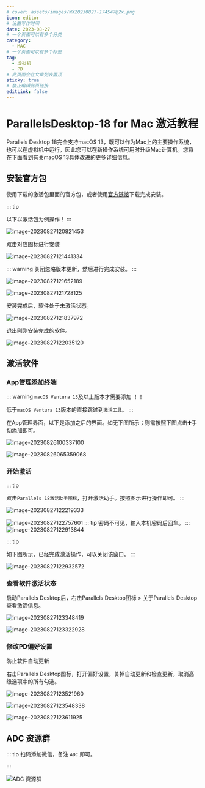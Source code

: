 ```yaml
---
# cover: assets/images/WX20230827-174547@2x.png
icon: editor
# 设置写作时间
date: 2023-08-27
# 一个页面可以有多个分类
category:
  - MAC
# 一个页面可以有多个标签
tag:
  - 虚拟机
  - PD
# 此页面会在文章列表置顶
sticky: true
# 禁止编辑此页链接
editLink: false
---
```


# ParallelsDesktop-18 for Mac 激活教程


Parallels Desktop 18完全支持macOS 13，既可以作为Mac上的主要操作系统，也可以在虚拟机中运行，因此您可以在新操作系统可用时升级Mac计算机。您将在下面看到有关macOS 13具体改进的更多详细信息。

## 安装官方包

使用下载的激活包里面的官方包，或者使用[官方链接](https://download.parallels.com/desktop/v18/18.1.1-53328/ParallelsDesktop-18.1.1-53328.dmg)下载完成安装。

::: tip

以下以激活包为例操作！
:::

![image-20230827120821453](assets/images/image-20230827120821453.png)



双击对应图标进行安装

![image-20230827121441334](assets/images/image-20230827121441334.png)



::: warning
关闭忽略版本更新，然后进行完成安装。
:::

![image-20230827121652189](assets/images/image-20230827121652189.png)

![image-20230827121728125](assets/images/image-20230827121728125.png)



安装完成后，软件处于未激活状态。

![image-20230827121837972](assets/images/image-20230827121837972.png)



退出刚刚安装完成的软件。

![image-20230827122035120](assets/images/image-20230827122035120.png)



## 激活软件

### App管理添加终端

::: warning
`macOS Ventura 13`及以上版本才需要添加 ！！

低于`macOS Ventura 13`版本的直接跳过到`激活工具`。
:::

在App管理界面，以下是添加之后的界面。如无下图所示；则需按照下图点击➕手动添加即可。

![image-20230826100337100](assets/images/image-20230826100337100.png)

![image-20230826065359068](assets/images/image-20230826065359068.png)



### 开始激活

::: tip

双击`Parallels 18激活助手图标`，打开激活助手。按照图示进行操作即可。
:::

![image-20230827122219333](assets/images/image-20230827122219333.png)

![image-20230827122757601](assets/images/image-20230827122757601.png)
::: tip
密码不可见，输入本机密码后回车。
:::
![image-20230827122913844](assets/images/image-20230827122913844.png)



::: tip

如下图所示，已经完成激活操作，可以关闭该窗口。
:::

![image-20230827122932572](assets/images/image-20230827122932572.png)



### 查看软件激活状态

启动Parallels Desktop后，右击Parallels Desktop图标 > 关于Parallels Desktop查看激活信息。

![image-20230827123348419](assets/images/image-20230827123348419.png)

![image-20230827123322928](assets/images/image-20230827123322928.png)



### 修改PD偏好设置

防止软件自动更新

右击Parallels Desktop图标，打开偏好设置，关掉自动更新和检查更新，取消高级选项中的所有勾选。

![image-20230827123521960](assets/images/image-20230827123521960.png)

![image-20230827123548338](assets/images/image-20230827123548338.png)

![image-20230827123611925](assets/images/image-20230827123611925.png)

## ADC 资源群

::: tip
扫码添加微信，备注 `ADC` 即可。

:::

![ADC 资源群](/assets/images/ADC-QrCode.jpg)